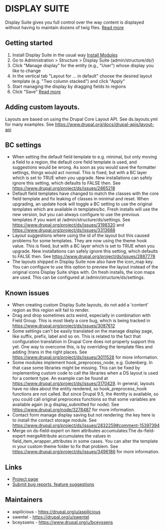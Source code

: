 # DISPLAY SUITE

Display Suite gives you full control over the way content is displayed without
having to maintain dozens of twig files.
[Read more](https://drupal.org/node/644662)

## Getting started

1. Install Display Suite in the usual way [Install Modules](https://www.drupal.org/docs/extending-drupal/installing-modules)
2. Go to Administration > Structure > Display Suite
   (admin/structure/ds/)
3. Click "Manage display" for the entity (e.g., "User") whose display you like
   to change
4. In the vertical tab "Layout for ... in default" choose the desired layout
   template (e.g. "Two column stacked") and click "Apply"
5. Start managing the display by dragging fields to regions
6. Click "Save"
[Read more](https://drupal.org/node/1795282)

## Adding custom layouts.

Layouts are based on using the Drupal Core Layout API.
See ds.layouts.yml for many examples.
See https://www.drupal.org/docs/drupal-apis/layout-api

## BC settings

- When setting the default field template to e.g. minimal, but only moving a
  field to a region, the default core field template is used, and suggestions
  would be wrong. As soon as you would save the formatter settings, things
  would act normal. This is fixed, but with a BC layer which is set to TRUE
  when you upgrade. New installations can safely ignore this setting, which
  defaults to FALSE then.
  See https://www.drupal.org/project/ds/issues/2865218
- Default field templates have changed to match the classes with the core field
  template and fix leaking of classes in minimal and reset. When upgrading, an
  update hook will toggle a BC setting to use the original templates which are
  available in templates/bc. Fresh installs will use the new version, but you
  can always configure to use the previous templates if you want at
  /admin/structure/ds/settings.
  See https://www.drupal.org/project/ds/issues/3198320 and
  https://www.drupal.org/project/ds/issues/3313688
- Layout suggestions where using the id of the layout but this caused problems
  for some templates. They are now using the theme hook value. This is
  fixed, but with a BC layer which is set to TRUE when you upgrade. New
  installations can safely ignore this setting, which defaults to FALSE then.
  See https://www.drupal.org/project/ds/issues/2887778
- The layouts shipped in Display Suite now also have the icon_map key. You can
  configure to use this option to preview the layout instead of the original
  icons Display Suite ships with. On fresh installs, the icon maps are used.
  This can be configured at /admin/structure/ds/settings.

## Known issues

- When creating custom Display Suite layouts, do not add a 'content' region as
  this region will fail to render.
- Drag and drop sometimes acts weird, especially in combination with Field
  Group. This is most likely a core bug, which is being tracked in
  https://www.drupal.org/project/ds/issues/3087612
- Some settings can't be easily translated on the manage display page, like
  suffix, prefix, label and so on. This is related to the fact that
  configuration translation in Drupal Core does not properly support this yet.
  One way to overcome this, is by overriding the template files and adding
  |trans in the right places.
  See https://www.drupal.org/project/ds/issues/3011528 for more information.
- Some modules implement hook_preprocess_node, e.g. Gutenberg. In that case
  some libraries might be missing. This can be fixed by implementing custom
  code to call the libraries when a DS layout is used for a content type. An
  example can be found at https://www.drupal.org/project/ds/issues/3170429.
  In general, layouts have no idea about the entity rendered, so
  hook_preprocess_hook functions are not called. But since Drupal 9.5, the
  #entity is available, so you could call original preprocess functions so that
  some variables are available again (e.g display_submitted for node).
  See https://www.drupal.org/node/3278487 for more information.
- Contact form manage display saving but not rendering: the key here is to
  install the contact storage module.
  See https://www.drupal.org/project/ds/issues/2832259#comment-15397394
- Merge on ds-field-expert on item attributes accumulates:The ds-field-expert
  mergeAttribute accumulates the values in field_item_wrapper_attributes in
  some cases. You can alter the template in your custom theme folder to fix
  that problem.
  See https://www.drupal.org/project/ds/issues/3496186 for more information.

## Links

- [Project page](https://drupal.org/project/ds)
- [Submit bug reports, feature suggestions](https://drupal.org/project/issues/ds)

## Maintainers

- aspilicious - https://drupal.org/u/aspilicious
- swentel - https://drupal.org/u/swentel
- bceyssens - https://www.drupal.org/u/bceyssens
